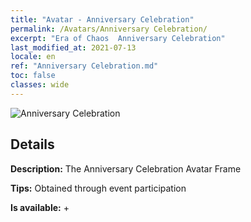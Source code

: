 ```yaml
---
title: "Avatar - Anniversary Celebration"
permalink: /Avatars/Anniversary Celebration/
excerpt: "Era of Chaos  Anniversary Celebration"
last_modified_at: 2021-07-13
locale: en
ref: "Anniversary Celebration.md"
toc: false
classes: wide
---
```

 ![Anniversary Celebration](/images/a/avatarFrame_65.png)

## Details

 **Description:** The Anniversary Celebration Avatar Frame 

 **Tips:** Obtained through event participation 

 **Is available:**  + 

